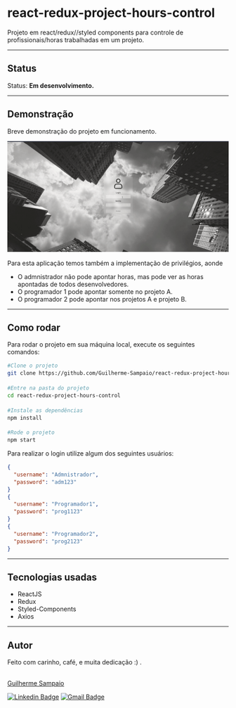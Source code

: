 # react-redux-project-hours-control
Projeto em react/redux//styled components para controle de profissionais/horas trabalhadas em um projeto.

---
## Status

Status: **Em desenvolvimento.**

---
## Demonstração
Breve demonstração do projeto em funcionamento.

![Demonstração](./public/frontEndmarkdown.gif)

Para esta aplicação temos também a implementação de privilégios, aonde

* O admnistrador não pode apontar horas, mas pode ver as horas apontadas de todos desenvolvedores.
* O programador 1 pode apontar somente no projeto A.
* O programador 2 pode apontar nos projetos A e projeto B.

---
## Como rodar

Para rodar o projeto em sua máquina local, execute os seguintes comandos:

```bash
#Clone o projeto
git clone https://github.com/Guilherme-Sampaio/react-redux-project-hours-control.git

#Entre na pasta do projeto
cd react-redux-project-hours-control

#Instale as dependências
npm install

#Rode o projeto
npm start

```

Para realizar o login utilize algum dos seguintes usuários:

```JSON
{
  "username": "Admnistrador",
  "password": "adm123"
}
{
  "username": "Programador1",
  "password": "prog1123"
}
{
  "username": "Programador2",
  "password": "prog2123"
}
```

---
## Tecnologias usadas

* ReactJS
* Redux
* Styled-Components
* Axios

---
## Autor
Feito com carinho, café, e muita dedicação :) .

<a href="https://www.linkedin.com/in/guilherme-sampaio-4946a01a6/?miniProfileUrn=urn%3Ali%3Afs_miniProfile%3AACoAADAn1LABvmw2dWfN4Q51WAqXrKE4nrouSeU" target='_blank'>
<img style="border-radius: 50%;" src="https://media-exp3.licdn.com/dms/image/C4D03AQEoAQjPfuC4PA/profile-displayphoto-shrink_800_800/0/1602284719328?e=1631145600&v=beta&t=MpzKo6ddm6CttHKWjv647hEk8vOaxrkiLS2YUjt29z0" width="100px;" alt=""/>
</a>
</br>
<a href="https://www.linkedin.com/in/guilherme-sampaio-4946a01a6/?miniProfileUrn=urn%3Ali%3Afs_miniProfile%3AACoAADAn1LABvmw2dWfN4Q51WAqXrKE4nrouSeU" target='_blank'>
Guilherme Sampaio
</a>

[![Linkedin Badge](https://img.shields.io/badge/-Guilherme-blue?style=flat-square&logo=Linkedin&logoColor=white&link=https://www.linkedin.com/in/guilherme-sampaio-4946a01a6/?miniProfileUrn=urn%3Ali%3Afs_miniProfile%3AACoAADAn1LABvmw2dWfN4Q51WAqXrKE4nrouSeU)](https://www.linkedin.com/in/guilherme-sampaio-4946a01a6/?miniProfileUrn=urn%3Ali%3Afs_miniProfile%3AACoAADAn1LABvmw2dWfN4Q51WAqXrKE4nrouSeU) 
[![Gmail Badge](https://img.shields.io/badge/-kaisergui258@gmail.com-c14438?style=flat-square&logo=Gmail&logoColor=white&link=mailto:kaisergui258@gmail.com)](mailto:kaisergui258@gmail.com)
